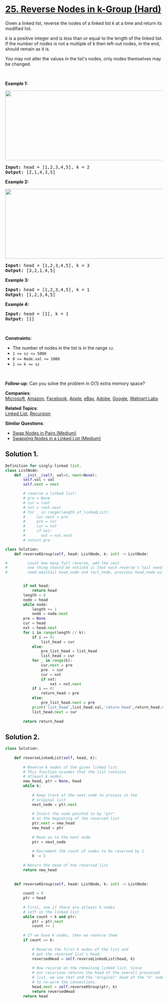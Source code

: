 # [25. Reverse Nodes in k-Group (Hard)](https://leetcode.com/problems/reverse-nodes-in-k-group/)

<p>Given a linked list, reverse the nodes of a linked list <em>k</em> at a time and return its modified list.</p>

<p><em>k</em> is a positive integer and is less than or equal to the length of the linked list. If the number of nodes is not a multiple of <em>k</em> then left-out nodes, in the end, should remain as it is.</p>

<p>You may&nbsp;not alter the values in the list's nodes, only nodes themselves may be changed.</p>

<p>&nbsp;</p>
<p><strong>Example 1:</strong></p>
<img alt="" src="https://assets.leetcode.com/uploads/2020/10/03/reverse_ex1.jpg" style="width: 542px; height: 222px;">
<pre><strong>Input:</strong> head = [1,2,3,4,5], k = 2
<strong>Output:</strong> [2,1,4,3,5]
</pre>

<p><strong>Example 2:</strong></p>
<img alt="" src="https://assets.leetcode.com/uploads/2020/10/03/reverse_ex2.jpg" style="width: 542px; height: 222px;">
<pre><strong>Input:</strong> head = [1,2,3,4,5], k = 3
<strong>Output:</strong> [3,2,1,4,5]
</pre>

<p><strong>Example 3:</strong></p>

<pre><strong>Input:</strong> head = [1,2,3,4,5], k = 1
<strong>Output:</strong> [1,2,3,4,5]
</pre>

<p><strong>Example 4:</strong></p>

<pre><strong>Input:</strong> head = [1], k = 1
<strong>Output:</strong> [1]
</pre>

<p>&nbsp;</p>
<p><strong>Constraints:</strong></p>

<ul>
	<li>The number of nodes in the list&nbsp;is in the range <code>sz</code>.</li>
	<li><code>1 &lt;= sz &lt;= 5000</code></li>
	<li><code>0 &lt;= Node.val &lt;= 1000</code></li>
	<li><code>1 &lt;= k &lt;= sz</code></li>
</ul>

<p>&nbsp;</p>
<strong>Follow-up:</strong> Can you solve the problem in O(1) extra memory space?

**Companies**:  
[Microsoft](https://leetcode.com/company/microsoft), [Amazon](https://leetcode.com/company/amazon), [Facebook](https://leetcode.com/company/facebook), [Apple](https://leetcode.com/company/apple), [eBay](https://leetcode.com/company/ebay), [Adobe](https://leetcode.com/company/adobe), [Google](https://leetcode.com/company/google), [Walmart Labs](https://leetcode.com/company/walmart-labs)

**Related Topics**:  
[Linked List](https://leetcode.com/tag/linked-list/), [Recursion](https://leetcode.com/tag/recursion/)

**Similar Questions**:
* [Swap Nodes in Pairs (Medium)](https://leetcode.com/problems/swap-nodes-in-pairs/)
* [Swapping Nodes in a Linked List (Medium)](https://leetcode.com/problems/swapping-nodes-in-a-linked-list/)

## Solution 1.

```python
Definition for singly-linked list.
class ListNode:
    def __init__(self, val=0, next=None):
        self.val = val
        self.next = next

        # reverse a linked list:
        # pre = None
        # cur = root
        # nxt = root.next
        # for _ in range(length_of_linkedList):
        #     cur.next = pre
        #     pre = cur
        #     cur = nxt
        #     if nxt:
        #       nxt = nxt.next
        # return pre

class Solution:
    def reverseKGroup(self, head: ListNode, k: int) -> ListNode:

#         count how many full reverse, add the rest
#         one thing should be noticed is that each reverse's tail need connect to next reverse's tail, 
#         need maintail head_node and tail_node, previous head_node will connect to cur tail_node, connect after each full reverse


        if not head:
            return head
        length = 0
        node = head
        while node:
            length += 1
            node = node.next
        pre = None
        cur = head
        nxt = head.next
        for i in range(length // k):
            if i == 0:
                list_head = cur
            else:
                pre_list_head = list_head
                list_head = cur
            for _ in range(k):
                cur.next = pre
                pre  = cur
                cur = nxt
                if nxt:
                    nxt = nxt.next
            if i == 0:
                return_head = pre
            else:
                pre_list_head.next = pre
            print('list_head',list_head.val,'return head',return_head.val)
            list_head.next = cur
                    
        return return_head
```

## Solution 2.
``` py
class Solution:
    
    def reverseLinkedList(self, head, k):
        
        # Reverse k nodes of the given linked list.
        # This function assumes that the list contains 
        # atleast k nodes.
        new_head, ptr = None, head
        while k:
            
            # Keep track of the next node to process in the
            # original list
            next_node = ptr.next
            
            # Insert the node pointed to by "ptr"
            # at the beginning of the reversed list
            ptr.next = new_head
            new_head = ptr
            
            # Move on to the next node
            ptr = next_node
            
            # Decrement the count of nodes to be reversed by 1
            k -= 1
        
        # Return the head of the reversed list
        return new_head
                
    
    def reverseKGroup(self, head: ListNode, k: int) -> ListNode:
        
        count = 0
        ptr = head
        
        # First, see if there are atleast k nodes
        # left in the linked list.
        while count < k and ptr:
            ptr = ptr.next
            count += 1
        
        # If we have k nodes, then we reverse them
        if count == k: 
            
            # Reverse the first k nodes of the list and
            # get the reversed list's head.
            reversedHead = self.reverseLinkedList(head, k)
            
            # Now recurse on the remaining linked list. Since
            # our recursion returns the head of the overall processed
            # list, we use that and the "original" head of the "k" nodes
            # to re-wire the connections.
            head.next = self.reverseKGroup(ptr, k)
            return reversedHead
        return head
```